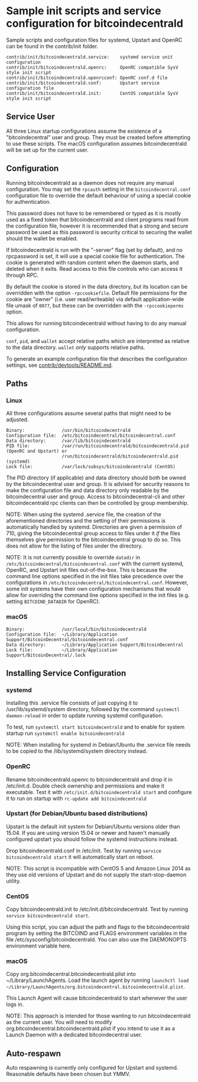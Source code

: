 Sample init scripts and service configuration for bitcoindecentrald
==========================================================

Sample scripts and configuration files for systemd, Upstart and OpenRC
can be found in the contrib/init folder.

    contrib/init/bitcoindecentrald.service:    systemd service unit configuration
    contrib/init/bitcoindecentrald.openrc:     OpenRC compatible SysV style init script
    contrib/init/bitcoindecentrald.openrcconf: OpenRC conf.d file
    contrib/init/bitcoindecentrald.conf:       Upstart service configuration file
    contrib/init/bitcoindecentrald.init:       CentOS compatible SysV style init script

Service User
---------------------------------

All three Linux startup configurations assume the existence of a "bitcoindecentral" user
and group.  They must be created before attempting to use these scripts.
The macOS configuration assumes bitcoindecentrald will be set up for the current user.

Configuration
---------------------------------

Running bitcoindecentrald as a daemon does not require any manual configuration. You may
set the `rpcauth` setting in the `bitcoindecentral.conf` configuration file to override
the default behaviour of using a special cookie for authentication.

This password does not have to be remembered or typed as it is mostly used
as a fixed token that bitcoindecentrald and client programs read from the configuration
file, however it is recommended that a strong and secure password be used
as this password is security critical to securing the wallet should the
wallet be enabled.

If bitcoindecentrald is run with the "-server" flag (set by default), and no rpcpassword is set,
it will use a special cookie file for authentication. The cookie is generated with random
content when the daemon starts, and deleted when it exits. Read access to this file
controls who can access it through RPC.

By default the cookie is stored in the data directory, but its location can be
overridden with the option `-rpccookiefile`. Default file permissions for the
cookie are "owner" (i.e. user read/writeable) via default application-wide file
umask of `0077`, but these can be overridden with the `-rpccookieperms` option.

This allows for running bitcoindecentrald without having to do any manual configuration.

`conf`, `pid`, and `wallet` accept relative paths which are interpreted as
relative to the data directory. `wallet` *only* supports relative paths.

To generate an example configuration file that describes the configuration settings,
see [contrib/devtools/README.md](../contrib/devtools/README.md#gen-bitcoindecentral-confsh).

Paths
---------------------------------

### Linux

All three configurations assume several paths that might need to be adjusted.

    Binary:              /usr/bin/bitcoindecentrald
    Configuration file:  /etc/bitcoindecentral/bitcoindecentral.conf
    Data directory:      /var/lib/bitcoindecentrald
    PID file:            /var/run/bitcoindecentrald/bitcoindecentrald.pid (OpenRC and Upstart) or
                         /run/bitcoindecentrald/bitcoindecentrald.pid (systemd)
    Lock file:           /var/lock/subsys/bitcoindecentrald (CentOS)

The PID directory (if applicable) and data directory should both be owned by the
bitcoindecentral user and group. It is advised for security reasons to make the
configuration file and data directory only readable by the bitcoindecentral user and
group. Access to bitcoindecentral-cli and other bitcoindecentrald rpc clients can then be
controlled by group membership.

NOTE: When using the systemd .service file, the creation of the aforementioned
directories and the setting of their permissions is automatically handled by
systemd. Directories are given a permission of 710, giving the bitcoindecentral group
access to files under it _if_ the files themselves give permission to the
bitcoindecentral group to do so. This does not allow
for the listing of files under the directory.

NOTE: It is not currently possible to override `datadir` in
`/etc/bitcoindecentral/bitcoindecentral.conf` with the current systemd, OpenRC, and Upstart init
files out-of-the-box. This is because the command line options specified in the
init files take precedence over the configurations in
`/etc/bitcoindecentral/bitcoindecentral.conf`. However, some init systems have their own
configuration mechanisms that would allow for overriding the command line
options specified in the init files (e.g. setting `BITCOIND_DATADIR` for
OpenRC).

### macOS

    Binary:              /usr/local/bin/bitcoindecentrald
    Configuration file:  ~/Library/Application Support/BitcoinDecentral/bitcoindecentral.conf
    Data directory:      ~/Library/Application Support/BitcoinDecentral
    Lock file:           ~/Library/Application Support/BitcoinDecentral/.lock

Installing Service Configuration
-----------------------------------

### systemd

Installing this .service file consists of just copying it to
/usr/lib/systemd/system directory, followed by the command
`systemctl daemon-reload` in order to update running systemd configuration.

To test, run `systemctl start bitcoindecentrald` and to enable for system startup run
`systemctl enable bitcoindecentrald`

NOTE: When installing for systemd in Debian/Ubuntu the .service file needs to be copied to the /lib/systemd/system directory instead.

### OpenRC

Rename bitcoindecentrald.openrc to bitcoindecentrald and drop it in /etc/init.d.  Double
check ownership and permissions and make it executable.  Test it with
`/etc/init.d/bitcoindecentrald start` and configure it to run on startup with
`rc-update add bitcoindecentrald`

### Upstart (for Debian/Ubuntu based distributions)

Upstart is the default init system for Debian/Ubuntu versions older than 15.04. If you are using version 15.04 or newer and haven't manually configured upstart you should follow the systemd instructions instead.

Drop bitcoindecentrald.conf in /etc/init.  Test by running `service bitcoindecentrald start`
it will automatically start on reboot.

NOTE: This script is incompatible with CentOS 5 and Amazon Linux 2014 as they
use old versions of Upstart and do not supply the start-stop-daemon utility.

### CentOS

Copy bitcoindecentrald.init to /etc/init.d/bitcoindecentrald. Test by running `service bitcoindecentrald start`.

Using this script, you can adjust the path and flags to the bitcoindecentrald program by
setting the BITCOIND and FLAGS environment variables in the file
/etc/sysconfig/bitcoindecentrald. You can also use the DAEMONOPTS environment variable here.

### macOS

Copy org.bitcoindecentral.bitcoindecentrald.plist into ~/Library/LaunchAgents. Load the launch agent by
running `launchctl load ~/Library/LaunchAgents/org.bitcoindecentral.bitcoindecentrald.plist`.

This Launch Agent will cause bitcoindecentrald to start whenever the user logs in.

NOTE: This approach is intended for those wanting to run bitcoindecentrald as the current user.
You will need to modify org.bitcoindecentral.bitcoindecentrald.plist if you intend to use it as a
Launch Daemon with a dedicated bitcoindecentral user.

Auto-respawn
-----------------------------------

Auto respawning is currently only configured for Upstart and systemd.
Reasonable defaults have been chosen but YMMV.

